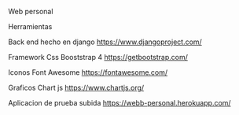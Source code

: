Web personal

Herramientas

Back end hecho en django https://www.djangoproject.com/

Framework Css Booststrap 4 https://getbootstrap.com/

Iconos Font Awesome https://fontawesome.com/

Graficos Chart js https://www.chartjs.org/

Aplicacion de prueba subida https://webb-personal.herokuapp.com/